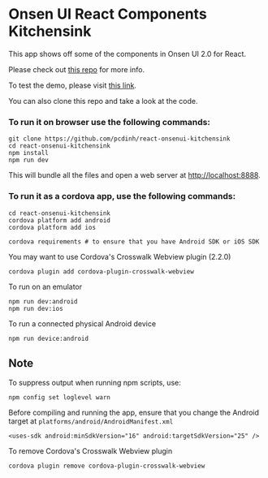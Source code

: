 # Onsen UI React Components Kitchensink

This app shows off some of the components in Onsen UI 2.0 for React.

Please check out [this repo](https://github.com/pcdinh/react-onsenui-kitchensink) for more info.

To test the demo, please visit [this link](http://onsenui.github.io/react-onsenui-kitchensink/demo.html).

You can also clone this repo and take a look at the code.


### To run it on browser use the following commands:

```
git clone https://github.com/pcdinh/react-onsenui-kitchensink
cd react-onsenui-kitchensink
npm install
npm run dev
```

This will bundle all the files and open a web server at [http://localhost:8888](http://localhost:8888).

### To run it as a cordova app, use the following commands:

```
cd react-onsenui-kitchensink
cordova platform add android
cordova platform add ios

cordova requirements # to ensure that you have Android SDK or iOS SDK
```

You may want to use Cordova's Crosswalk Webview plugin (2.2.0)

```
cordova plugin add cordova-plugin-crosswalk-webview
```

To run on an emulator

```
npm run dev:android
npm run dev:ios
```

To run a connected physical Android device

```
npm run device:android
```

## Note

To suppress output when running npm scripts, use:

```
npm config set loglevel warn
```

Before compiling and running the app, ensure that you change the Android target
at `platforms/android/AndroidManifest.xml`

```
<uses-sdk android:minSdkVersion="16" android:targetSdkVersion="25" />
```

To remove Cordova's Crosswalk Webview plugin

```
cordova plugin remove cordova-plugin-crosswalk-webview
```